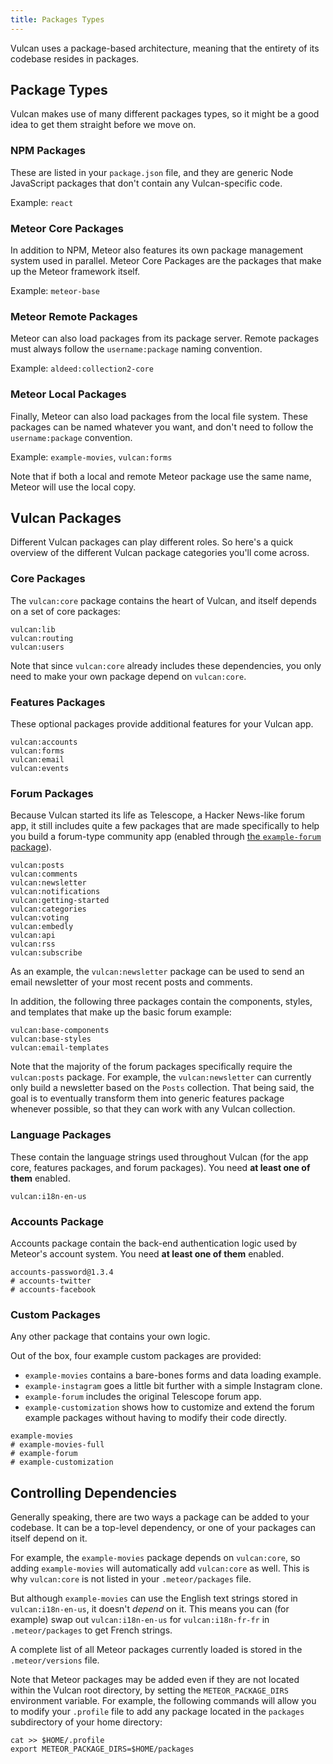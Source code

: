 ```yaml
---
title: Packages Types
---
```


Vulcan uses a package-based architecture, meaning that the entirety of its codebase resides in packages.

## Package Types

Vulcan makes use of many different packages types, so it might be a good idea to get them straight before we move on.

### NPM Packages

These are listed in your `package.json` file, and they are generic Node JavaScript packages that don't contain any Vulcan-specific code. 

Example: `react`

### Meteor Core Packages

In addition to NPM, Meteor also features its own package management system used in parallel. Meteor Core Packages are the packages that make up the Meteor framework itself. 

Example: `meteor-base`

### Meteor Remote Packages

Meteor can also load packages from its package server. Remote packages must always follow the `username:package` naming convention.

Example: `aldeed:collection2-core`

### Meteor Local Packages

Finally, Meteor can also load packages from the local file system. These packages can be named whatever you want, and don't need to follow the `username:package` convention. 

Example: `example-movies`, `vulcan:forms`

Note that if both a local and remote Meteor package use the same name, Meteor will use the local copy.

## Vulcan Packages

Different Vulcan packages can play different roles. So here's a quick overview of the different Vulcan package categories you'll come across. 

### Core Packages

The `vulcan:core` package contains the heart of Vulcan, and itself depends on a set of core packages:

```
vulcan:lib
vulcan:routing
vulcan:users
```

Note that since `vulcan:core` already includes these dependencies, you only need to make your own package depend on `vulcan:core`. 

### Features Packages

These optional packages provide additional features for your Vulcan app.

```
vulcan:accounts
vulcan:forms
vulcan:email
vulcan:events
```

### Forum Packages

Because Vulcan started its life as Telescope, a Hacker News-like forum app, it still includes quite a few packages that are made specifically to help you build a forum-type community app (enabled through [the `example-forum` package](example-forum.html)). 

```
vulcan:posts
vulcan:comments
vulcan:newsletter
vulcan:notifications
vulcan:getting-started
vulcan:categories
vulcan:voting
vulcan:embedly
vulcan:api
vulcan:rss
vulcan:subscribe
```

As an example, the `vulcan:newsletter` package can be used to send an email newsletter of your most recent posts and comments. 

In addition, the following three packages contain the components, styles, and templates that make up the basic forum example:

```
vulcan:base-components
vulcan:base-styles
vulcan:email-templates
```

Note that the majority of the forum packages specifically require the `vulcan:posts` package. For example, the `vulcan:newsletter` can currently only build a newsletter based on the `Posts` collection. That being said, the goal is to eventually transform them into generic features package whenever possible, so that they can work with any Vulcan collection. 

### Language Packages

These contain the language strings used throughout Vulcan (for the app core, features packages, and forum packages). You need **at least one of them** enabled. 

```
vulcan:i18n-en-us
```

### Accounts Package

Accounts package contain the back-end authentication logic used by Meteor's account system. You need **at least one of them** enabled.

```
accounts-password@1.3.4
# accounts-twitter
# accounts-facebook
```

### Custom Packages

Any other package that contains your own logic. 

Out of the box, four example custom packages are provided:

- `example-movies` contains a bare-bones forms and data loading example. 
- `example-instagram` goes a little bit further with a simple Instagram clone.
- `example-forum` includes the original Telescope forum app.
- `example-customization` shows how to customize and extend the forum example packages without having to modify their code directly. 

```
example-movies
# example-movies-full
# example-forum
# example-customization
```

## Controlling Dependencies

Generally speaking, there are two ways a package can be added to your codebase. It can be a top-level dependency, or one of your packages can itself depend on it. 

For example, the `example-movies` package depends on `vulcan:core`, so adding `example-movies` will automatically add `vulcan:core` as well. This is why `vulcan:core` is not listed in your `.meteor/packages` file. 

But although `example-movies` can use the English text strings stored in `vulcan:i18n-en-us`, it doesn't *depend* on it. This means you can (for example) swap out `vulcan:i18n-en-us` for `vulcan:i18n-fr-fr` in `.meteor/packages` to get French strings. 

A complete list of all Meteor packages currently loaded is stored in the `.meteor/versions` file. 

Note that Meteor packages may be added even if they are not located within the Vulcan root directory, by setting the `METEOR_PACKAGE_DIRS` environment variable. For example, the following commands will allow you to modify your `.profile` file to add any package located in the `packages` subdirectory of your home directory:

```
cat >> $HOME/.profile
export METEOR_PACKAGE_DIRS=$HOME/packages
```
